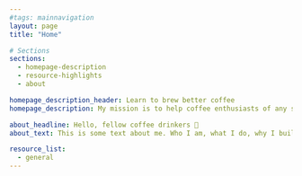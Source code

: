 ```yaml
---
#tags: mainnavigation
layout: page
title: "Home"

# Sections
sections:
  - homepage-description
  - resource-highlights
  - about

homepage_description_header: Learn to brew better coffee
homepage_description: My mission is to help coffee enthusiasts of any skill level easily find the information that they need.

about_headline: Hello, fellow coffee drinkers 👋
about_text: This is some text about me. Who I am, what I do, why I built this website, and why I want you to enjoy using it as a resource (and contribute to it).

resource_list:
  - general
---
```

